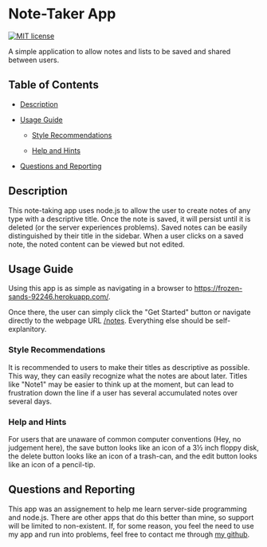 # Note-Taker App

[![MIT license](https://img.shields.io/badge/License-MIT-blue.svg)](https://lbesson.mit-license.org/)

A simple application to allow notes and lists to be saved and shared between users.

## Table of Contents

- [Description](#Description)

- [Usage Guide](#Usage-Guide)

  - [Style Recommendations](#Style-Recommendations)

  - [Help and Hints](#Help-and-Hints)

- [Questions and Reporting](#Questions-and-Reporting)

## Description

This note-taking app uses node.js to allow the user to create notes of any type with a descriptive title. Once the note is saved, it will persist until it is deleted (or the server experiences problems). Saved notes can be easily distinguished by their title in the sidebar. When a user clicks on a saved note, the noted content can be viewed but not edited.

## Usage Guide

Using this app is as simple as navigating in a browser to https://frozen-sands-92246.herokuapp.com/.

Once there, the user can simply click the "Get Started" button or navigate directly to the webpage URL [/notes](https://frozen-sands-92246.herokuapp.com/notes/). Everything else should be self-explanitory.

### Style Recommendations

It is recommended to users to make their titles as descriptive as possible. This way, they can easily recognize what the notes are about later. Titles like "Note1" may be easier to think up at the moment, but can lead to frustration down the line if a user has several accumulated notes over several days.

### Help and Hints

For users that are unaware of common computer conventions (Hey, no judgement here), the save button looks like an icon of a 3½ inch floppy disk, the delete button looks like an icon of a trash-can, and the edit button looks like an icon of a pencil-tip.

## Questions and Reporting

This app was an assignement to help me learn server-side programming and node.js. There are other apps that do this better than mine, so support will be limited to non-existent. If, for some reason, you feel the need to use my app and run into problems, feel free to contact me through [my github](https://kirkpatrickpaul.github.io/contact.html).
